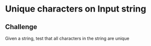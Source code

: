 # Unique characters on Input string

## Challenge
Given a string, test that all characters in the string are unique
